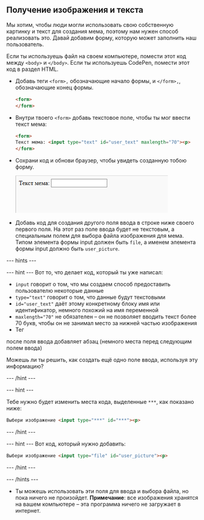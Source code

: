 ## Получение изображения и текста

Мы хотим, чтобы люди могли использовать свою собственную картинку и текст для создания мема, поэтому нам нужен способ реализовать это. Давай добавим форму, которую может заполнить наш пользователь.

Если ты используешь файл на своем компьютере, помести этот код между `<body>` и `</body>`. Если ты используешь CodePen, помести этот код в раздел HTML.

- Добавь теги `<form>,` обозначающие начало формы, и `</form>,`, обозначающие конец формы.

    ```html
    <form>
    </form>
    ```

- Внутри твоего `<form>` добавь текстовое поле, чтобы ты мог ввести текст мема:

  ```html
  <form>
  Текст мема: <input type="text" id="user_text" maxlength="70"><p>
  </form>
  ```

- Сохрани код и обнови браузер, чтобы увидеть созданную тобою форму.

    ![Первый блок](images/first-box.png)

- Добавь код для создания другого поля ввода в строке ниже своего первого поля. На этот раз поле ввода будет не текстовым, а специальным полем для выбора файла изображения для мема. Типом элемента формы input должен быть `file`, а именем элемента формы input должно быть `user_picture`.

--- hints ---

--- hint --- Вот то, что делает код, который ты уже написал:

  * `input` говорит о том, что мы создаем способ предоставить пользователю некоторые данные
  * `type="text"` говорит о том, что данные будут текстовыми
  * `id="user_text"` даёт этому конкретному блоку имя или идентификатор, немного похожий на имя переменной
  * `maxlength="70"` не обязателен – он не позволяет вводить текст более 70 букв, чтобы он не занимал место за нижней частью изображения
  * Тег

после поля ввода добавляет абзац (немного места перед следующим полем ввода)</li> </ul>

Можешь ли ты решить, как создать ещё одно поле ввода, используя эту информацию?

--- /hint ---

--- hint ---

Тебе нужно будет изменить места кода, выделенные `***`, как показано ниже:

```html
Выбери изображение <input type="***" id="***"><p>
```

--- /hint ---

--- hint --- Вот код, который нужно добавить:

```html
Выбери изображение <input type="file" id="user_picture"><p>
```
--- /hint ---

--- /hints ---

- Ты можешь использовать эти поля для ввода и выбора файла, но пока ничего не произойдет. **Примечание**: все изображения хранятся на вашем компьютере – эта программа ничего не загружает в интернет.
